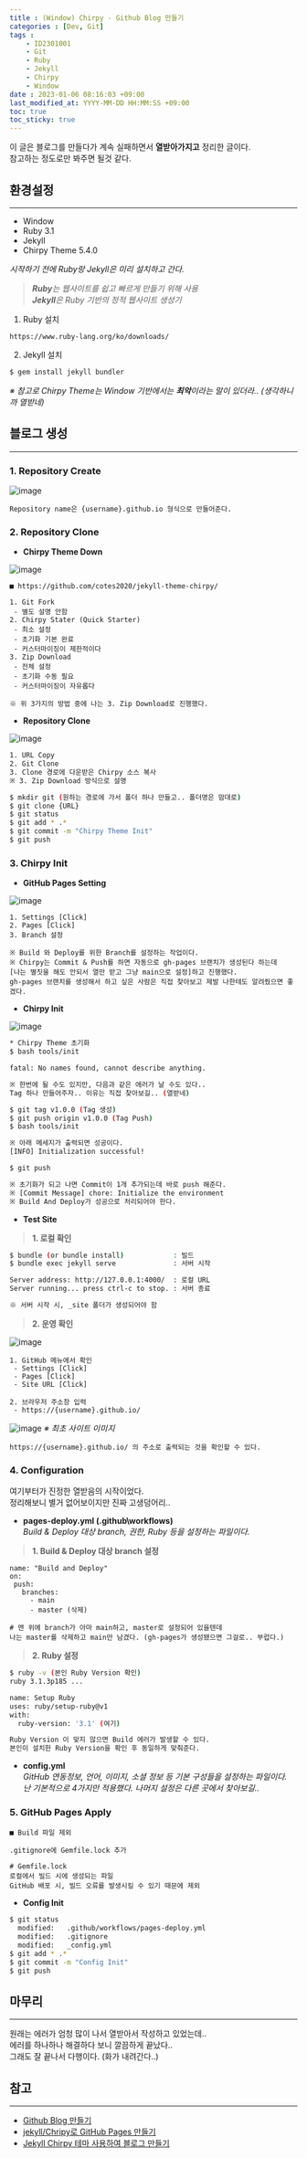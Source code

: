 ```yaml
---
title : (Window) Chirpy - Github Blog 만들기
categories : [Dev, Git]
tags : 
    - ID2301001
    - Git
    - Ruby
    - Jekyll
    - Chirpy
    - Window
date : 2023-01-06 08:16:03 +09:00
last_modified_at: YYYY-MM-DD HH:MM:SS +09:00
toc: true
toc_sticky: true
---
```

이 글은 블로그를 만들다가 계속 실패하면서 **열받아가지고** 정리한 글이다.  
참고하는 정도로만 봐주면 될것 같다.


## 환경설정
---
- Window
- Ruby 3.1
- Jekyll
- Chirpy Theme 5.4.0

_시작하기 전에 Ruby랑 Jekyll은 미리 설치하고 간다._
> _**Ruby**는 웹사이트를 쉽고 빠르게 만들기 위해 사용_   
> _**Jekyll**은 Ruby 기반의 정적 웹사이트 생성기_

1. Ruby 설치 
``` plaintext
https://www.ruby-lang.org/ko/downloads/
```
2. Jekyll 설치
``` bash
$ gem install jekyll bundler
```

_※ 참고로 Chirpy Theme는 Window 기반에서는 **최악**이라는 말이 있더라..  (생각하니까 열받네)_

## 블로그 생성
---
### 1. Repository Create

![image](https://user-images.githubusercontent.com/42257001/210503167-986c8d97-4e74-4ef8-bc9f-1fdf618c05fc.png)

``` plaintext
Repository name은 {username}.github.io 형식으로 만들어준다.
```

### 2. Repository Clone

 - **Chirpy Theme Down**

![image](https://user-images.githubusercontent.com/42257001/210501813-83ac8e20-10c3-45ef-9ca2-30fcc191bc6f.png)

``` plaintext
■ https://github.com/cotes2020/jekyll-theme-chirpy/

1. Git Fork
 - 별도 설명 안함
2. Chirpy Stater (Quick Starter)
 - 최소 설정
 - 초기화 기본 완료
 - 커스터마이징이 제한적이다
3. Zip Download
 - 전체 설정
 - 초기화 수동 필요
 - 커스터마이징이 자유롭다

※ 위 3가지의 방법 중에 나는 3. Zip Download로 진행했다.
```

 - **Repository Clone**

![image](https://user-images.githubusercontent.com/42257001/210503414-90de732a-0767-4265-a501-5499e1240347.png)

``` bash
1. URL Copy
2. Git Clone
3. Clone 경로에 다운받은 Chirpy 소스 복사
※ 3. Zip Download 방식으로 설명

$ mkdir git (원하는 경로에 가서 폴더 하나 만들고.. 폴더명은 맘대로)
$ git clone {URL}
$ git status
$ git add * .*
$ git commit -m "Chirpy Theme Init"
$ git push
```

### 3. Chirpy Init

 - **GitHub Pages Setting**

![image](https://user-images.githubusercontent.com/42257001/210684716-d0650732-1979-405b-8266-a5d99a6f886b.png)

``` plaintext
1. Settings [Click]
2. Pages [Click]
3. Branch 설정

※ Build 와 Deploy를 위한 Branch를 설정하는 작업이다.
※ Chirpy는 Commit & Push를 하면 자동으로 gh-pages 브랜치가 생성된다 하는데  
[나는 별짓을 해도 안되서 열만 받고 그냥 main으로 설정]하고 진행했다.  
gh-pages 브랜치를 생성해서 하고 싶은 사람은 직접 찾아보고 제발 나한테도 알려줬으면 좋겠다.
```

 - **Chirpy Init**

![image](https://user-images.githubusercontent.com/42257001/210569211-b47d42e3-5d52-4c5a-9f52-73711c85c5e3.png)

 ``` bash
* Chirpy Theme 초기화
$ bash tools/init

fatal: No names found, cannot describe anything.

※ 한번에 될 수도 있지만, 다음과 같은 에러가 날 수도 있다..
Tag 하나 만들어주자.. 이유는 직접 찾아보길.. (열받네)

$ git tag v1.0.0 (Tag 생성)
$ git push origin v1.0.0 (Tag Push)
$ bash tools/init

※ 아래 메세지가 출력되면 성공이다.
[INFO] Initialization successful!

$ git push

※ 초기화가 되고 나면 Commit이 1개 추가되는데 바로 push 해준다.
※ [Commit Message] chore: Initialize the environment
※ Build And Deploy가 성공으로 처리되어야 한다.
```

 - **Test Site**

> **1. 로컬 확인**

 ``` bash
$ bundle (or bundle install)            : 빌드
$ bundle exec jekyll serve              : 서버 시작

Server address: http://127.0.0.1:4000/  : 로컬 URL
Server running... press ctrl-c to stop. : 서버 종료

※ 서버 시작 시, _site 폴더가 생성되어야 함
```

> **2. 운영 확인**

![image](https://user-images.githubusercontent.com/42257001/210702663-46dd6c52-36b8-4ac7-bc98-20c9d405eed3.png)

``` plaintext
1. GitHub 메뉴에서 확인
 - Settings [Click]
 - Pages [Click]
 - Site URL [Click]

2. 브라우저 주소창 입력
 - https://{username}.github.io/
```

![image](https://user-images.githubusercontent.com/42257001/210702895-dc8971bd-c80c-4fc6-8cb6-48514fca3d9e.png)
_※ 최초 사이트 이미지_

``` plaintext
https://{username}.github.io/ 의 주소로 출력되는 것을 확인할 수 있다.
```

### 4. Configuration
여기부터가 진정한 열받음의 시작이었다.  
정리해보니 별거 없어보이지만 진짜 고생덩어리..

 - **pages-deploy.yml (.github\workflows)**  
 _Build & Deploy 대상 branch, 권한, Ruby 등을 설정하는 파일이다._
  
> **1. Build & Deploy 대상 branch 설정**

 ``` plaintext
name: "Build and Deploy"
on:
  push:
    branches:
      - main
      - master (삭제)

# 맨 위에 branch가 아마 main하고, master로 설정되어 있을텐데
나는 master를 삭제하고 main만 남겼다. (gh-pages가 생성됐으면 그걸로.. 부럽다.)
```

> **2. Ruby 설정**

``` bash
$ ruby -v (본인 Ruby Version 확인)
ruby 3.1.3p185 ...

name: Setup Ruby
uses: ruby/setup-ruby@v1
with:
  ruby-version: '3.1' (여기)

Ruby Version 이 맞지 않으면 Build 에러가 발생할 수 있다.
본인이 설치한 Ruby Version을 확인 후 동일하게 맞춰준다. 
```

 - **config.yml**  
 _GitHub 연동정보, 언어, 이미지, 소셜 정보 등 기본 구성들을 설정하는 파일이다._  
 _난 기본적으로 4가지만 적용했다. 나머지 설정은 다른 곳에서 찾아보길.._  

### 5. GitHub Pages Apply

``` plaintext
■ Build 파일 제외

.gitignore에 Gemfile.lock 추가

# Gemfile.lock
로컬에서 빌드 시에 생성되는 파일
GitHub 배포 시, 빌드 오류를 발생시킬 수 있기 때문에 제외
```

 - **Config Init**  

``` bash
$ git status
  modified:   .github/workflows/pages-deploy.yml
  modified:   .gitignore
  modified:   _config.yml
$ git add * .*
$ git commit -m "Config Init"
$ git push
```

## 마무리
---
원래는 에러가 엄청 많이 나서 열받아서 작성하고 있었는데..  
에러를 하나하나 해결하다 보니 깔끔하게 끝났다..  
그래도 잘 끝나서 다행이다. (화가 내려간다..)

## 참고
---
 - [Github Blog 만들기](https://velog.io/@hashnsalt/%EC%82%AC%EC%A0%84-%ED%95%99%EC%8A%B5-220731)
 - [jekyll/Chripy로 GitHub Pages 만들기](https://nugabox.github.io/posts/jekyll-Chirpy%EB%A1%9C-GitHub-Pages-%EB%A7%8C%EB%93%A4%EA%B8%B0/)
 - [Jekyll Chirpy 테마 사용하여 블로그 만들기](https://www.irgroup.org/posts/jekyll-chirpy/) 